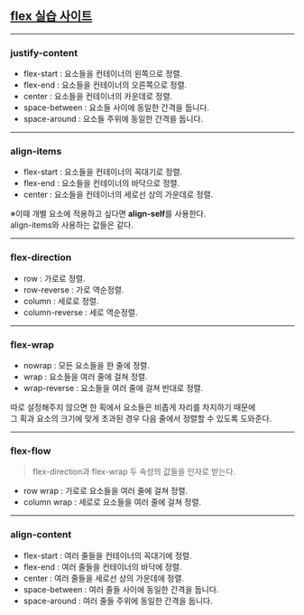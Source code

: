 <h2><a href="http://flexboxfroggy.com/#ko">flex 실습 사이트</a></h2>

***

<h3>justify-content</h3>

* flex-start : 요소들을 컨테이너의 왼쪽으로 정렬.
* flex-end : 요소들을 컨테이너의 오른쪽으로 정렬.
* center : 요소들을 컨테이너의 카운데로 정렬.
* space-between : 요소들 사이에 동일한 간격을 둡니다.
* space-around : 요소들 주위에 동일한 간격을 둡니다.

***

<h3>align-items</h3>

* flex-start : 요소들을 컨테이너의 꼭대기로 정렬.
* flex-end : 요소들을 컨테이너의 바닥으로 정렬.
* center : 요소들을 컨테이너의 세로선 상의 가운데로 정렬.

※이때 개별 요소에 적용하고 싶다면 <b>align-self</b>를 사용한다.<br>align-items와 사용하는 값들은 같다.

***

<h3>flex-direction</h3>

* row : 가로로 정렬.
* row-reverse : 가로 역순정렬.
* column : 세로로 정렬.
* column-reverse : 세로 역순정렬.

***

<h3>flex-wrap</h3>

* nowrap : 모든 요소들을 한 줄에 정렬.
* wrap : 요소들을 여러 줄에 걸쳐 정렬.
* wrap-reverse : 요소들을 여러 줄에 걸쳐 반대로 정렬.

따로 설정해주지 않으면 한 획에서 요소들은 비좁게 자리를 차지하기 때문에<br>
그 획과 요소의 크기에 맞게 초과된 경우 다음 줄에서 정렬할 수 있도록 도와준다.

***

<h3>flex-flow</h3>

> flex-direction과 flex-wrap 두 속성의 값들을 인자로 받는다.

* row wrap : 가로로 요소들을 여러 줄에 걸쳐 정렬.
* column wrap : 세로로 요소들을 여러 줄에 걸쳐 정렬.

***

<h3>align-content</h3>

* flex-start : 여러 줄들을 컨테이너의 꼭대기에 정렬.
* flex-end : 여러 줄들을 컨테이너의 바닥에 정렬.
* center : 여러 줄들을 세로선 상의 가운데에 정렬.
* space-between : 여러 줄들 사이에 동일한 간격을 둡니다.
* space-around : 여러 줄들 주위에 동일한 간격을 둡니다.
